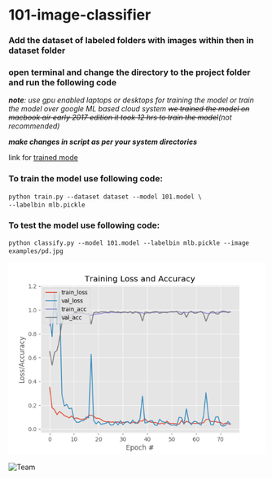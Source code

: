 # 101-image-classifier

### Add the dataset of labeled folders with images within then in dataset folder
### open terminal and change the directory to the project folder and run the following code

_**note**: use gpu enabled laptops or desktops for training the model or train the model over google ML based cloud system ~~we trained the model on macbook air early 2017 edition it took 12 hrs to train the model~~(not recommended)_

_**make changes in script as per your system directories**_

link for [trained mode](https://drive.google.com/open?id=1jjlNMCbIVqSuvAYYc2TPBFX5pu9DJPFw)

### To train the model use following code:
    python train.py --dataset dataset --model 101.model \
	--labelbin mlb.pickle
    
### To test the model use following code:
    python classify.py --model 101.model --labelbin mlb.pickle --image examples/pd.jpg
    

![Certificate](https://github.com/Preetam2114/101-image-classifier/blob/master/plot2.png?raw=true)

![Team](https://doc-10-0g-docs.googleusercontent.com/docs/securesc/7fjahln60ddv9ud2fhk2s79nmq571te8/pf3kee3t2sotpj8pfvkhqhojsu29nant/1530504000000/16733569968194901890/16733569968194901890/1LGgA9soYbriq8HzOrlKX2AuYNXKY9baZ?e=download&nonce=s232n0k267m84&user=16733569968194901890&hash=rdnan2lgh277eobmavrusc6uholkuiha)
  
  
  
